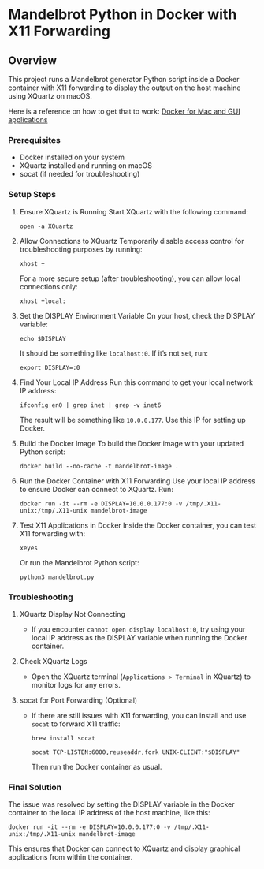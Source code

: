 # Mandelbrot Python in Docker with X11 Forwarding

## Overview
This project runs a Mandelbrot generator Python script inside a Docker container with X11 forwarding to display the output on the host machine using XQuartz on macOS.

Here is a reference on how to get that to work:
[Docker for Mac and GUI applications](https://fredrikaverpil.github.io/blog/2016/07/31/docker-for-mac-and-gui-applications)

### Prerequisites
- Docker installed on your system
- XQuartz installed and running on macOS
- socat (if needed for troubleshooting)

### Setup Steps

1. Ensure XQuartz is Running
   Start XQuartz with the following command:
   
   `open -a XQuartz`

2. Allow Connections to XQuartz
   Temporarily disable access control for troubleshooting purposes by running:
   
   `xhost +`
   
   For a more secure setup (after troubleshooting), you can allow local connections only:
   
   `xhost +local:`

3. Set the DISPLAY Environment Variable
   On your host, check the DISPLAY variable:
   
   `echo $DISPLAY`
   
   It should be something like `localhost:0`. If it’s not set, run:
   
   `export DISPLAY=:0`

4. Find Your Local IP Address
   Run this command to get your local network IP address:
   
   `ifconfig en0 | grep inet | grep -v inet6`
   
   The result will be something like `10.0.0.177`. Use this IP for setting up Docker.

5. Build the Docker Image
   To build the Docker image with your updated Python script:
   
   `docker build --no-cache -t mandelbrot-image .`

6. Run the Docker Container with X11 Forwarding
   Use your local IP address to ensure Docker can connect to XQuartz. Run:
   
   `docker run -it --rm -e DISPLAY=10.0.0.177:0 -v /tmp/.X11-unix:/tmp/.X11-unix mandelbrot-image`

7. Test X11 Applications in Docker
   Inside the Docker container, you can test X11 forwarding with:
   
   `xeyes`
   
   Or run the Mandelbrot Python script:
   
   `python3 mandelbrot.py`

### Troubleshooting

1. XQuartz Display Not Connecting
   - If you encounter `cannot open display localhost:0`, try using your local IP address as the DISPLAY variable when running the Docker container.

2. Check XQuartz Logs
   - Open the XQuartz terminal (`Applications > Terminal` in XQuartz) to monitor logs for any errors.

3. socat for Port Forwarding (Optional)
   - If there are still issues with X11 forwarding, you can install and use `socat` to forward X11 traffic:
   
     `brew install socat`
     
     `socat TCP-LISTEN:6000,reuseaddr,fork UNIX-CLIENT:"$DISPLAY"`
     
     Then run the Docker container as usual.

### Final Solution
The issue was resolved by setting the DISPLAY variable in the Docker container to the local IP address of the host machine, like this:
   
   `docker run -it --rm -e DISPLAY=10.0.0.177:0 -v /tmp/.X11-unix:/tmp/.X11-unix mandelbrot-image`

This ensures that Docker can connect to XQuartz and display graphical applications from within the container.

